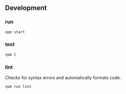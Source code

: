 Development
---

### run

```sh
npm start
```

### test

```sh
npm t
```

### lint

Checks for syntax errors and automatically formats code.

```sh
npm run lint
```
